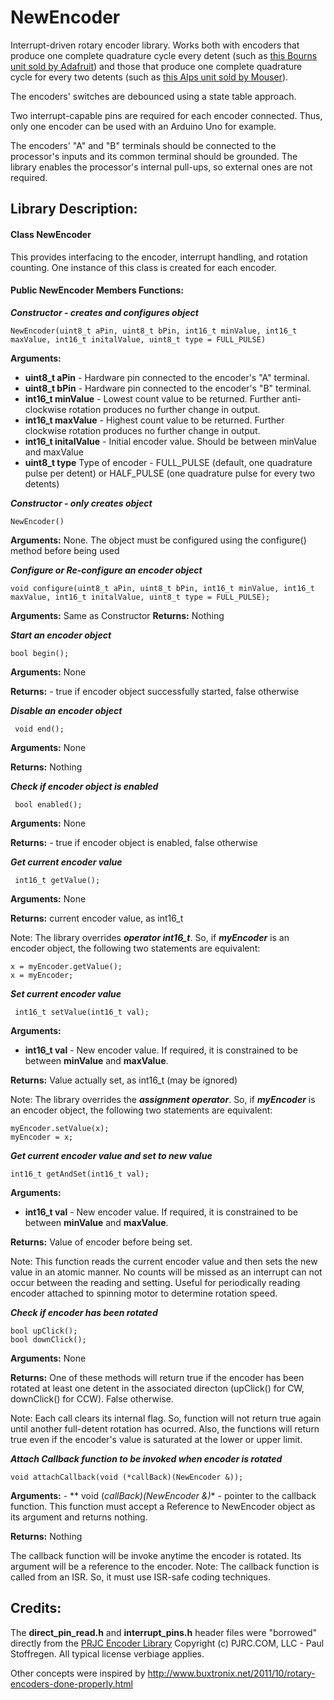 # NewEncoder
Interrupt-driven rotary encoder library. Works both with encoders that produce one complete quadrature cycle every detent (such as [this Bourns unit sold by Adafruit](https://www.adafruit.com/product/377)) and those that produce one complete quadrature cycle for every two detents (such as [this Alps unit sold by Mouser](https://www.mouser.com/ProductDetail/alps/ec11e15244g1/?qs=YMSFtX0bdJDiV4LBO61anw==&countrycode=US&currencycode=USD)).

The encoders' switches are debounced using a state table approach.

Two interrupt-capable pins are required for each encoder connected. Thus, only one encoder can be used with an Arduino Uno for example.

The encoders' "A" and "B" terminals should be connected to the processor's inputs and its common terminal should be grounded. The library enables the processor's internal pull-ups, so external ones are not required.
## Library Description:
#### Class NewEncoder
This provides interfacing to the encoder, interrupt handling, and rotation counting. One instance of this class is created for each encoder.
#### Public NewEncoder Members Functions:
***Constructor - creates  and configures object***

    NewEncoder(uint8_t aPin, uint8_t bPin, int16_t minValue, int16_t maxValue, int16_t initalValue, uint8_t type = FULL_PULSE)
**Arguments:**
 - **uint8_t aPin** - Hardware pin connected to the encoder's "A" terminal.
 - **uint8_t bPin** - Hardware pin connected to the encoder's "B" terminal.
 - **int16_t minValue** - Lowest count value to be returned. Further anti-clockwise rotation produces no further change in output.
 - **int16_t maxValue** - Highest count value to be returned. Further clockwise rotation produces no further change in output.
 - **int16_t initalValue** - Initial encoder value. Should be between minValue and maxValue
 - **uint8_t type** Type of encoder - FULL_PULSE (default, one quadrature pulse per detent) or HALF_PULSE (one quadrature pulse for every two detents)
 
 ***Constructor - only creates object*** 

    NewEncoder()
**Arguments:** None. The object must be configured using the configure() method before being used

 ***Configure or Re-configure an encoder object*** 

    void configure(uint8_t aPin, uint8_t bPin, int16_t minValue, int16_t maxValue, int16_t initalValue, uint8_t type = FULL_PULSE);
**Arguments:** Same as Constructor
**Returns:**    Nothing

 ***Start an encoder object*** 
 
    bool begin();
    
   **Arguments:** None
   
   **Returns:**
    - true if encoder object successfully started, false otherwise

 ***Disable an encoder object*** 

     void end();
  **Arguments:** None
   
  **Returns:**    Nothing
   
 ***Check if encoder object is enabled*** 

     bool enabled();
  **Arguments:** None
  
  **Returns:**
    - true if encoder object is enabled, false otherwise
 
   ***Get current encoder value*** 
   
     int16_t getValue();
  **Arguments:** None
  
  **Returns:**    current encoder value, as int16_t
   
   Note: The library overrides ***operator int16_t***. So, if ***myEncoder*** is an encoder object, the following two statements are equivalent:
   

    x = myEncoder.getValue();
    x = myEncoder;
 
   ***Set current encoder value*** 
   
     int16_t setValue(int16_t val);
  **Arguments:**
   - **int16_t val** - New encoder value. If required, it is constrained to be between **minValue** and **maxValue**.
  
  **Returns:**    Value actually set, as int16_t (may be ignored)
   
   Note: The library overrides the ***assignment operator***. So, if ***myEncoder*** is an encoder object, the following two statements are equivalent:
   
    myEncoder.setValue(x);
    myEncoder = x;

   ***Get current encoder value and set to new value***
   
    int16_t getAndSet(int16_t val);
**Arguments:**
   - **int16_t val** - New encoder value. If required, it is constrained to be between **minValue** and **maxValue**.
  
   **Returns:**    Value of encoder before being set. 
   
   Note: This function reads the current encoder value and then sets the new value in an atomic manner. No counts will be missed as an interrupt can not occur between the  reading and setting. Useful for periodically reading encoder attached to spinning motor to determine rotation speed.
  
   ***Check if encoder has been rotated*** 
   
    bool upClick();
    bool downClick();
  **Arguments:** None
  
  **Returns:**  One of these methods will return true if the encoder has been rotated at least one detent in the associated directon (upClick() for CW, downClick() for CCW). False otherwise.
  
   Note: Each call clears its internal flag. So, function will not return true again until another full-detent rotation has ocurred. Also, the functions will return true even if the encoder's value is saturated at the lower or upper limit.
   
   ***Attach Callback function to be invoked when encoder is rotated***
      
    void attachCallback(void (*callBack)(NewEncoder &));
  **Arguments:**
     - ** void (*callBack)(NewEncoder &)** - pointer to the callback function. This function must accept a Reference to NewEncoder object as its argument and returns nothing.
     
  **Returns:**    Nothing
  
   The callback function will be invoke anytime the encoder is rotated. Its argument will be a reference to the encoder. Note: The callback function is called from an ISR. So, it must use ISR-safe coding techniques.
    
## Credits:
The **direct_pin_read.h** and **interrupt_pins.h** header files were "borrowed" directly from the [PRJC Encoder Library](https://www.pjrc.com/teensy/td_libs_Encoder.html) Copyright (c)  PJRC.COM, LLC - Paul Stoffregen. All typical license verbiage applies.

Other concepts were inspired by http://www.buxtronix.net/2011/10/rotary-encoders-done-properly.html
